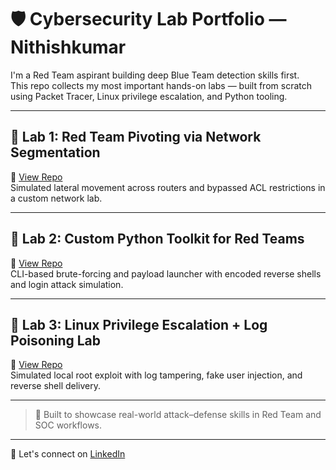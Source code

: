 # 🛡️ Cybersecurity Lab Portfolio — Nithishkumar

I'm a Red Team aspirant building deep Blue Team detection skills first.  
This repo collects my most important hands-on labs — built from scratch using Packet Tracer, Linux privilege escalation, and Python tooling.

---

## 📌 Lab 1: Red Team Pivoting via Network Segmentation
🔗 [View Repo](https://github.com/NerdNithish/network-acl-evasion-lab)  
Simulated lateral movement across routers and bypassed ACL restrictions in a custom network lab.

---

## 📌 Lab 2: Custom Python Toolkit for Red Teams
🔗 [View Repo](https://github.com/NerdNithish/red-team-cli-toolkit)  
CLI-based brute-forcing and payload launcher with encoded reverse shells and login attack simulation.

---

## 📌 Lab 3: Linux Privilege Escalation + Log Poisoning Lab
🔗 [View Repo](https://github.com/NerdNithish/linux-privesc-log-lab)  
Simulated local root exploit with log tampering, fake user injection, and reverse shell delivery.

---

> 🎯 Built to showcase real-world attack–defense skills in Red Team and SOC workflows.

---
🔗 Let's connect on [LinkedIn](www.linkedin.com/in/nithish-kumar-cyber)
